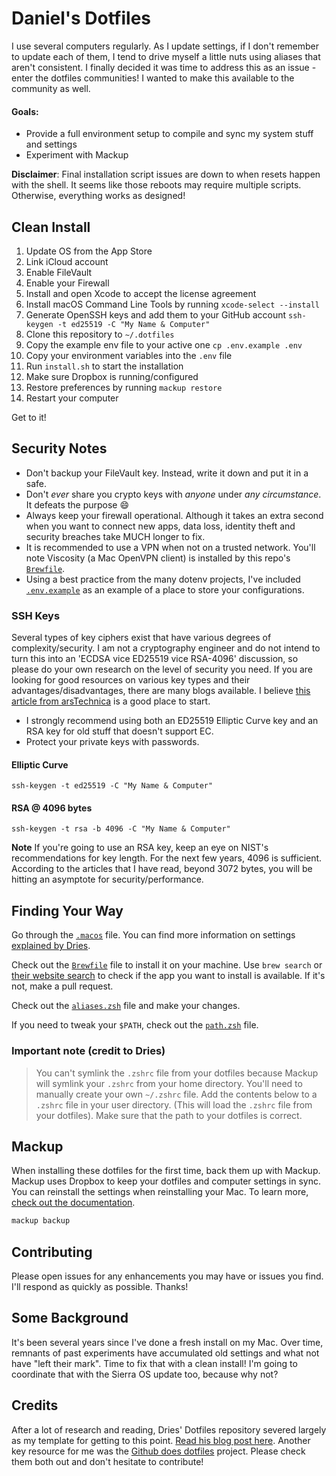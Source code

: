 # Daniel's Dotfiles

I use several computers regularly. As I update settings, if I don't remember to update each of them, I tend to drive myself a little nuts using aliases that aren't consistent. I finally decided it was time to address this as an issue - enter the dotfiles communities! I wanted to make this available to the community as well.

#### Goals:
* Provide a full environment setup to compile and sync my system stuff and settings
* Experiment with Mackup

**Disclaimer**: Final installation script issues are down to when resets happen with the shell. It seems like those reboots may require multiple scripts. Otherwise, everything works as designed!

## Clean Install

1. Update OS from the App Store
2. Link iCloud account
3. Enable FileVault
4. Enable your Firewall
5. Install and open Xcode to accept the license agreement
7. Install macOS Command Line Tools by running `xcode-select --install`
8. Generate OpenSSH keys and add them to your GitHub account `ssh-keygen -t ed25519 -C "My Name & Computer"`
5. Clone this repository to `~/.dotfiles`
7. Copy the example env file to your active one `cp .env.example .env`
7. Copy your environment variables into the `.env` file
7. Run `install.sh` to start the installation
8. Make sure Dropbox is running/configured
9. Restore preferences by running `mackup restore`
10. Restart your computer

Get to it!

## Security Notes

 * Don't backup your FileVault key. Instead, write it down and put it in a safe.
 * Don't *ever* share you crypto keys with *anyone* under *any circumstance*. It defeats the purpose :smile:
 * Always keep your firewall operational. Although it takes an extra second when you want to connect new apps, data loss, identity theft and security breaches take MUCH longer to fix.
 * It is recommended to use a VPN when not on a trusted network. You'll note Viscosity (a Mac OpenVPN client) is installed by this repo's [`Brewfile`](./Brewfile).
 * Using a best practice from the many dotenv projects, I've included [`.env.example`](./.env.example) as an example of a place to store your configurations.

### SSH Keys

Several types of key ciphers exist that have various degrees of complexity/security. I am not a cryptography engineer and do not intend to turn this into an 'ECDSA vice ED25519 vice RSA-4096' discussion, so please do your own research on the level of security you need. If you are looking for good resources on various key types and their advantages/disadvantages, there are many blogs available. I believe [this article from arsTechnica](https://arstechnica.com/security/2013/10/a-relatively-easy-to-understand-primer-on-elliptic-curve-cryptography/) is a good place to start.

* I strongly recommend using both an ED25519 Elliptic Curve key and an RSA key for old stuff that doesn't support EC.
* Protect your private keys with passwords.

#### Elliptic Curve

`ssh-keygen -t ed25519 -C "My Name & Computer"`

#### RSA @ 4096 bytes

`ssh-keygen -t rsa -b 4096 -C "My Name & Computer"`

**Note** If you're going to use an RSA key, keep an eye on NIST's recommendations for key length. For the next few years, 4096 is sufficient. According to the articles that I have read, beyond 3072 bytes, you will be hitting an asymptote for security/performance.

## Finding Your Way

Go through the [`.macos`](./.macos) file. You can find more information on settings [explained by Dries](https://github.com/driesvints/dotfiles).

Check out the [`Brewfile`](./Brewfile) file to install it on your machine. Use `brew search` or [their website search](https://caskroom.github.io/search) to check if the app you want to install is available. If it's not, make a pull request.

Check out the [`aliases.zsh`](./aliases.zsh) file and make your changes.

If you need to tweak your `$PATH`, check out the [`path.zsh`](./path.zsh) file.

### Important note (credit to Dries)

>You can't symlink the `.zshrc` file from your dotfiles because Mackup will symlink your `.zshrc` from your home directory.  You'll need to manually create your own `~/.zshrc` file. Add the contents below to a `.zshrc` file in your user directory. (This will load the `.zshrc` file from your dotfiles). Make sure that the path to your dotfiles is correct.

## Mackup

When installing these dotfiles for the first time, back them up with Mackup. Mackup uses Dropbox to keep your dotfiles and computer settings in sync. You can reinstall the settings when reinstalling your Mac. To learn more, [check out the documentation](https://github.com/lra/mackup#supported-storages).

```zsh
mackup backup
```

## Contributing

Please open issues for any enhancements you may have or issues you find. I'll respond as quickly as possible. Thanks!

## Some Background

It's been several years since I've done a fresh install on my Mac. Over time, remnants of past experiments have accumulated old settings and what not have "left their mark". Time to fix that with a clean install! I'm going to coordinate that with the Sierra OS update too, because why not?

## Credits

After a lot of research and reading, Dries' Dotfiles repository severed largely as my template for getting to this point.
[Read his blog post here](https://driesvints.com/blog/getting-started-with-dotfiles). Another key resource for me was the [Github does dotfiles](https://dotfiles.github.io/) project. Please check them both out and don't hesitate to contribute!
